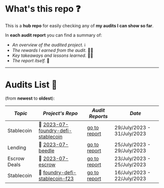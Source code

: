 # What's this repo ❓

This is a **hub repo** for easily checking any of **my audits I can show so far**.

In **each audit report** you can find a summary of:

- _An overview of the audited project._ ℹ️
- _The rewards I earned from the audit._ 💸🧠
- _Key takeaways and lessons learned._ 👨‍💻
- _The report itself._ 📝

<hr/>

# Audits List 📓

(from **newest** to **oldest**):

| _Topic_      | _Project's Repo_                                                                                | _Audit Reports_                                                                                                              | _Date_                      |
| ------------ | ----------------------------------------------------------------------------------------------- | ---------------------------------------------------------------------------------------------------------------------------- | --------------------------- |
| Stablecoin   | 🔗 [2023-07-foundry-defi-stablecoin](https://github.com/Cyfrin/2023-07-foundry-defi-stablecoin) | [go to report](https://github.com/CarlosAlegreUr/Audits-By-CarlosAlegreUr/tree/main/reports/2023-07-foundry-defi-stablecoin) | 29/July/2023 - 31/July/2023 |
| Lending      | 🔗 [2023-07-beedle](https://github.com/Cyfrin/2023-07-beedle)                                   | [go to report](https://github.com/CarlosAlegreUr/Audits-By-CarlosAlegreUr/tree/main/reports/2023-07-beedle)                  | 25/July/2023 - 29/July/2023 |
| Escrow Deals | 🔗 [2023-07-escrow](https://github.com/Cyfrin/2023-07-escrow/tree/main)                         | [go to report](https://github.com/CarlosAlegreUr/Audits-By-CarlosAlegreUr/tree/main/reports/2023-07-escrow)                  | 23/July/2023 - 25/July/2023 |
| Stablecoin   | 🔗 [foundry-defi-stablecoin-f23](https://github.com/Cyfrin/foundry-defi-stablecoin-f23/)        | [go to report](https://github.com/CarlosAlegreUr/AuditExamplePractice)                                                       | 16/July/2023 - 22/July/2023 |
